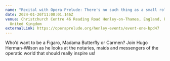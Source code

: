 ```yaml
---
name: "Recital with Opera Prelude: There's no such thing as a small role!"
date: 2024-01-26T11:00:01.146Z
venue: Christchurch Centre 46 Reading Road Henley-on-Thames, England, RG9 1AG
  United Kingdom
externalLink: https://operaprelude.org/henley-events/event-one-bpd47
---
```

Who’d want to be a Figaro, Madama Butterfly or Carmen? Join Hugo Herman-Wilson as he looks at the notaries, maids and messengers of the operatic world that should really inspire us!